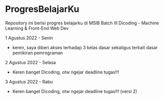 # ProgresBelajarKu
Repository ini berisi progres belajarku di MSIB Batch III Dicoding - Machine Learning &amp; Front-End Web Dev

1 Agustus 2022 - Senin
- keren, saya diberi akses terhadap 3 kelas dasar sekaligus terkait dasar pemikiran pemrograman

2 Agustus 2022 - Selasa
- Keren banget Dicoding, otw ngejar deadline tugas!!!

3 Agustus 2022 - Rabu
- Keren banget Dicoding, otw ngejar deadline tugas!!! (versi 2)
